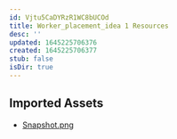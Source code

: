 ```yaml
---
id: Vjtu5CaDYRzR1WC8bUCOd
title: Worker_placement_idea 1 Resources
desc: ''
updated: 1645225706376
created: 1645225706377
stub: false
isDir: true
---
```

## Imported Assets
- [Snapshot.png](/assets/snapshot-KPwPWn0Eisc2.png)
